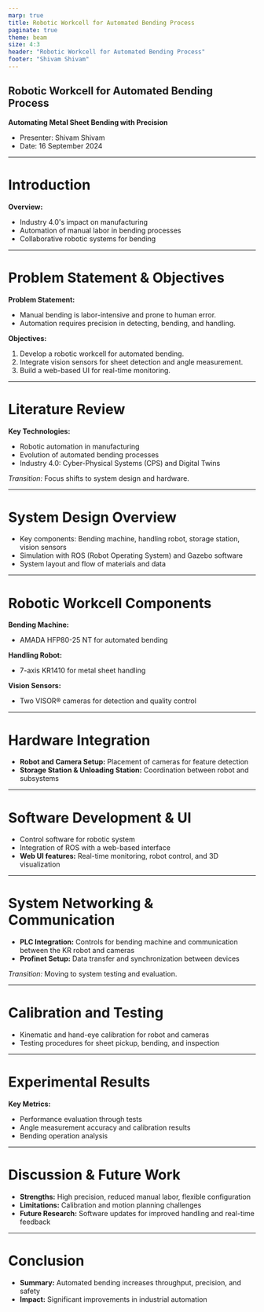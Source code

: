 ```yaml
---
marp: true
title: Robotic Workcell for Automated Bending Process
paginate: true
theme: beam
size: 4:3
header: "Robotic Workcell for Automated Bending Process"
footer: "Shivam Shivam"
---
```


## Robotic Workcell for Automated Bending Process  
**Automating Metal Sheet Bending with Precision**

- Presenter: Shivam Shivam  
- Date: 16 September 2024

---

# Introduction

**Overview:**

- Industry 4.0's impact on manufacturing
- Automation of manual labor in bending processes
- Collaborative robotic systems for bending

---

# Problem Statement & Objectives

**Problem Statement:**

- Manual bending is labor-intensive and prone to human error.
- Automation requires precision in detecting, bending, and handling.

**Objectives:**

1. Develop a robotic workcell for automated bending.
2. Integrate vision sensors for sheet detection and angle measurement.
3. Build a web-based UI for real-time monitoring.

---

# Literature Review

**Key Technologies:**

- Robotic automation in manufacturing
- Evolution of automated bending processes
- Industry 4.0: Cyber-Physical Systems (CPS) and Digital Twins

*Transition:* Focus shifts to system design and hardware.

---

# System Design Overview

- Key components: Bending machine, handling robot, storage station, vision sensors
- Simulation with ROS (Robot Operating System) and Gazebo software
- System layout and flow of materials and data

---

# Robotic Workcell Components

**Bending Machine:**

- AMADA HFP80-25 NT for automated bending

**Handling Robot:**

- 7-axis KR1410 for metal sheet handling

**Vision Sensors:**

- Two VISOR® cameras for detection and quality control

---

# Hardware Integration

- **Robot and Camera Setup:** Placement of cameras for feature detection
- **Storage Station & Unloading Station:** Coordination between robot and subsystems

---

# Software Development & UI

- Control software for robotic system
- Integration of ROS with a web-based interface
- **Web UI features:** Real-time monitoring, robot control, and 3D visualization

---

# System Networking & Communication

- **PLC Integration:** Controls for bending machine and communication between the KR robot and cameras
- **Profinet Setup:** Data transfer and synchronization between devices

*Transition:* Moving to system testing and evaluation.

---

# Calibration and Testing

- Kinematic and hand-eye calibration for robot and cameras
- Testing procedures for sheet pickup, bending, and inspection

---

# Experimental Results

**Key Metrics:**

- Performance evaluation through tests
- Angle measurement accuracy and calibration results
- Bending operation analysis

---

# Discussion & Future Work

- **Strengths:** High precision, reduced manual labor, flexible configuration
- **Limitations:** Calibration and motion planning challenges
- **Future Research:** Software updates for improved handling and real-time feedback

---

# Conclusion

- **Summary:** Automated bending increases throughput, precision, and safety
- **Impact:** Significant improvements in industrial automation

